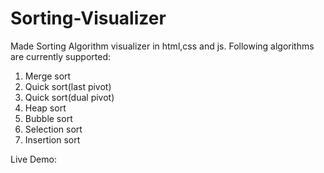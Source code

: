 # Sorting-Visualizer
Made Sorting Algorithm visualizer in html,css and js.
Following algorithms are currently supported:
1. Merge sort
2. Quick sort(last pivot)
3. Quick sort(dual pivot)
4. Heap sort
5. Bubble sort
6. Selection sort
7. Insertion sort
<be>
Live Demo: <a href="https://sorting-visualizer-seven-pi.vercel.app/">
